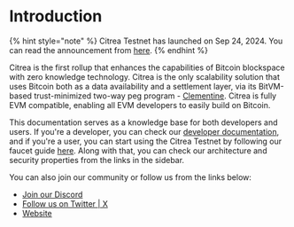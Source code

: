 # Introduction

{% hint style="note" %}
Citrea Testnet has launched on Sep 24, 2024. You can read the announcement from [here](https://www.blog.citrea.xyz/citrea-testnet-live-on-bitcoin-testnet4/). 
{% endhint %}

Citrea is the first rollup that enhances the capabilities of Bitcoin blockspace with zero knowledge technology. Citrea is the only scalability solution that uses Bitcoin both as a data availability and a settlement layer, via its BitVM-based trust-minimized two-way peg program - [Clementine](https://www.blog.citrea.xyz/unveiling-clementine/). Citrea is fully EVM compatible, enabling all EVM developers to easily build on Bitcoin. 


This documentation serves as a knowledge base for both developers and users. If you're a developer, you can check our [developer documentation](/developer-documentation/README.md), and if you're a user, you can start using the Citrea Testnet by following our faucet guide [here](/users/how-to-use-faucet.md). Along with that, you can check our architecture and security properties from the links in the sidebar.

You can also join our community or follow us from the links below:
- [Join our Discord](https://discord.gg/citrea)
- [Follow us on Twitter | X](https://x.com/citrea_xyz)
- [Website](https://citrea.xyz)